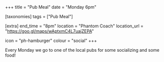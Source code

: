 +++
title = "Pub Meal"
date = "Monday 6pm"

[taxonomies]
tags = ["Pub Meal"]

[extra]
end_time = "8pm"
location = "Phantom Coach"
location_url = "https://goo.gl/maps/wAptxmC4L7uajZEPA"

icon = "ph-hamburger"
colour = "social"
+++

Every Monday we go to one of the local pubs for some socializing and some food!